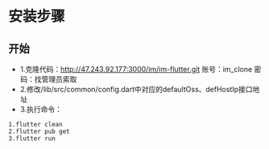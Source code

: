 # 安装步骤
## 开始
- 1.克隆代码：http://47.243.92.177:3000/im/im-flutter.git 账号：im_clone   密码：找管理员索取
- 2.修改/lib/src/common/config.dart中对应的defaultOss、defHostIp接口地址
- 3.执行命令：

```
1.flutter clean
2.flutter pub get
3.flutter run
```